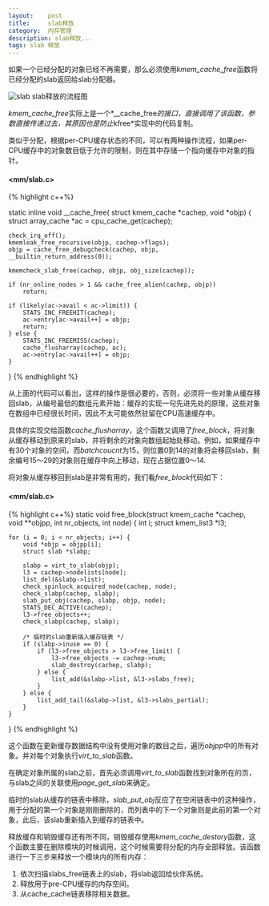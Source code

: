 ```yaml
---
layout:    post
title:     slab释放
category:  内存管理
description: slab释放...
tags: slab 释放
---
```

如果一个已经分配的对象已经不再需要，那么必须使用*kmem_cache_free*函数将已经分配的slab返回给slab分配器。

![slab](images/slab6.png)
slab释放的流程图

*kmem_cache_free*实际上是一个*__cache_free*的接口，直接调用了该函数，参数直接传递过去，其原因也是防止*kfree*实现中的代码复制。

类似于分配，根据per-CPU缓存状态的不同，可以有两种操作流程，如果per-CPU缓存中的对象数目低于允许的限制，则在其中存储一个指向缓存中对象的指针。

#### <mm/slab.c> ####

{% highlight c++%}

static inline void __cache_free(
    struct kmem_cache *cachep, void *objp)
{
    struct array_cache *ac = cpu_cache_get(cachep);

    check_irq_off();
    kmemleak_free_recursive(objp, cachep->flags);
    objp = cache_free_debugcheck(cachep, objp, __builtin_return_address(0));

    kmemcheck_slab_free(cachep, objp, obj_size(cachep));

    if (nr_online_nodes > 1 && cache_free_alien(cachep, objp))
        return;

    if (likely(ac->avail < ac->limit)) {
        STATS_INC_FREEHIT(cachep);
        ac->entry[ac->avail++] = objp;
        return;
    } else {
        STATS_INC_FREEMISS(cachep);
        cache_flusharray(cachep, ac);
        ac->entry[ac->avail++] = objp;
    }
}
{% endhighlight %}

从上面的代码可以看出，这样的操作是很必要的，否则，必须将一些对象从缓存移回slab，从编号最低的数组元素开始：缓存的实现一句先进先处的原理，这些对象在数组中已经很长时间，因此不太可能依然驻留在CPU高速缓存中。

具体的实现交给函数*cache_flusharray*，这个函数又调用了*free_block*，将对象从缓存移动到原来的slab，并将剩余的对象向数组起始处移动。例如，如果缓存中有30个对象的空间，而*batchcoucnt*为15，则位置0到14的对象将会移回slab，剩余编号15～29的对象则在缓存中向上移动，现在占据位置0～14.

将对象从缓存移回到slab是非常有用的，我们看*free_block*代码如下：

#### <mm/slab.c> ####

{% highlight c++%}
static void free_block(struct kmem_cache *cachep, void **objpp, int nr_objects,
               int node)
{
    int i;
    struct kmem_list3 *l3;

    for (i = 0; i < nr_objects; i++) {
        void *objp = objpp[i];
        struct slab *slabp;

        slabp = virt_to_slab(objp);
        l3 = cachep->nodelists[node];
        list_del(&slabp->list);
        check_spinlock_acquired_node(cachep, node);
        check_slabp(cachep, slabp);
        slab_put_obj(cachep, slabp, objp, node);
        STATS_DEC_ACTIVE(cachep);
        l3->free_objects++;
        check_slabp(cachep, slabp);

        /* 临时的slab重新插入缓存链表 */
        if (slabp->inuse == 0) {
            if (l3->free_objects > l3->free_limit) {
                l3->free_objects -= cachep->num;
                slab_destroy(cachep, slabp);
            } else {
                list_add(&slabp->list, &l3->slabs_free);
            }
        } else {
            list_add_tail(&slabp->list, &l3->slabs_partial);
        }
    }
}
{% endhighlight %}

这个函数在更新缓存数据结构中没有使用对象的数目之后，遍历*objpp*中的所有对象。并对每个对象执行*virt_to_slab*函数。

在确定对象所属的slab之前，首先必须调用*virt_to_slab*函数找到对象所在的页，与slab之间的关联使用*page_get_slab*来确定。

临时的slab从缓存的链表中移除，*slab_put_obj*反应了在空闲链表中的这种操作，用于分配的第一个对象是刚刚删除的，而列表中的下一个对象则是此前的第一个对象，此后，该slab重新插入到缓存的链表中。

释放缓存和销毁缓存还有所不同，销毁缓存使用*kmem_cache_destory*函数，这个函数主要在删除模块的时候调用，这个时候需要将分配的内存全部释放。该函数进行一下三步来释放一个模块内的所有内存：

1. 依次扫描slabs_free链表上的slab，将slab返回给伙伴系统。
2. 释放用于pre-CPU缓存的内存空间。
3. 从cache_cache链表移除相关数据。
